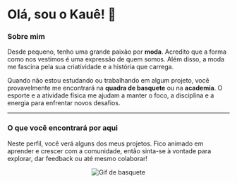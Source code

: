 # Olá, sou o Kauê! 👋

### Sobre mim

Desde pequeno, tenho uma grande paixão por **moda**. Acredito que a forma como nos vestimos é uma expressão de quem somos. Além disso, a moda me fascina pela sua criatividade e a história que carrega.

Quando não estou estudando ou trabalhando em algum projeto, você provavelmente me encontrará na **quadra de basquete** ou na **academia**. O esporte e a atividade física me ajudam a manter o foco, a disciplina e a energia para enfrentar novos desafios.

---

### O que você encontrará por aqui

Neste perfil, você verá alguns dos meus projetos. Fico animado em aprender e crescer com a comunidade, então sinta-se à vontade para explorar, dar feedback ou até mesmo colaborar!

<p align="center">
  <img src="https://media.giphy.com/media/v1.Y2lkPTc5MGI3NjExdTkxMG1kOWZ6eHNzY2x0ajR3M2E5bWV0YWVzMXEwYzVoMG9zazJreCZlcD12MV9pbnRlcm5hbF9naWZfYnlfaWQmY3Q9Zw/LpwfC6Kq50H2r57WcR/giphy.gif" alt="Gif de basquete">
</p>
